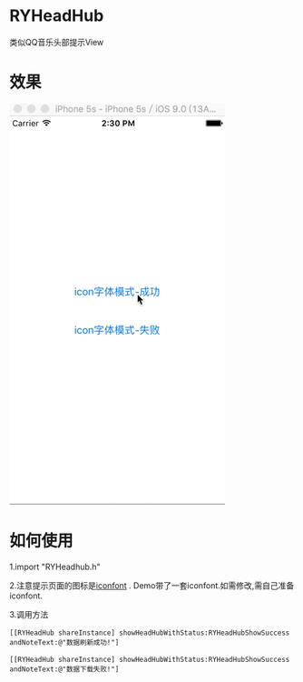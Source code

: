 # RYHeadHub
类似QQ音乐头部提示View

# 效果
![RYHeadHub](https://github.com/Resory/Images/blob/master/RYHeadHub.gif)

# 如何使用

1.import "RYHeadhub.h" <br>

2.注意提示页面的图标是[iconfont](http://ued.taobao.org/blog/2013/09/icon-font-in-ios/ "关于iconfont") . Demo带了一套iconfont.如需修改,需自己准备iconfont.<br>
  
3.调用方法<br>
``` objc
[[RYHeadHub shareInstance] showHeadHubWithStatus:RYHeadHubShowSuccess andNoteText:@"数据刷新成功!"]
```
``` objc
[[RYHeadHub shareInstance] showHeadHubWithStatus:RYHeadHubShowSuccess andNoteText:@"数据下载失败!"]
```
